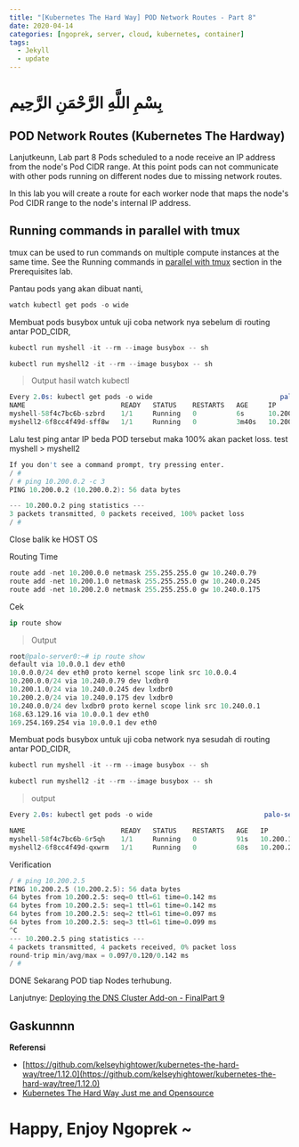 ```yaml
---
title: "[Kubernetes The Hard Way] POD Network Routes - Part 8"
date: 2020-04-14
categories: [ngoprek, server, cloud, kubernetes, container]
tags:
  - Jekyll
  - update
---
```

# بِسْمِ اللَّهِ الرَّحْمَنِ الرَّحِيم
## POD Network Routes (Kubernetes The Hardway)

Lanjutkeunn, Lab part 8
Pods scheduled to a node receive an IP address from the node's Pod CIDR range. At this point pods can not communicate with other pods running on different nodes due to missing network routes.

In this lab you will create a route for each worker node that maps the node's Pod CIDR range to the node's internal IP address.

## Running commands in parallel with tmux
tmux can be used to run commands on multiple compute instances at the same time. See the Running commands in [parallel with tmux](https://blog.amjith.com/synchronize-panes-in-tmux) section in the Prerequisites lab.

Pantau pods yang akan dibuat nanti,
```s
watch kubectl get pods -o wide
```

Membuat pods busybox untuk uji coba network nya sebelum di routing antar POD_CIDR,
```s
kubectl run myshell -it --rm --image busybox -- sh
```
```s
kubectl run myshell2 -it --rm --image busybox -- sh
```
> Output hasil watch kubectl 

```s
Every 2.0s: kubectl get pods -o wide                                palo-server0: Tue Apr 14 02:10:35 2020:18
NAME                        READY   STATUS    RESTARTS   AGE     IP           NODE       NOMINATED NODE   
myshell-58f4c7bc6b-szbrd    1/1     Running   0          6s      10.200.2.4   worker-2   <none>
myshell2-6f8cc4f49d-sff8w   1/1     Running   0          3m40s   10.200.0.2   worker-0   <none>
```

Lalu test ping antar IP beda POD tersebut maka 100% akan packet loss.
test myshell > myshell2
```s
If you don't see a command prompt, try pressing enter.
/ # 
/ # ping 10.200.0.2 -c 3
PING 10.200.0.2 (10.200.0.2): 56 data bytes

--- 10.200.0.2 ping statistics ---
3 packets transmitted, 0 packets received, 100% packet loss
/ # 
```

Close balik ke HOST OS

Routing Time 
```s
route add -net 10.200.0.0 netmask 255.255.255.0 gw 10.240.0.79
route add -net 10.200.1.0 netmask 255.255.255.0 gw 10.240.0.245
route add -net 10.200.2.0 netmask 255.255.255.0 gw 10.240.0.175
```

Cek
```s
ip route show
```
> Output 

```s
root@palo-server0:~# ip route show
default via 10.0.0.1 dev eth0
10.0.0.0/24 dev eth0 proto kernel scope link src 10.0.0.4
10.200.0.0/24 via 10.240.0.79 dev lxdbr0
10.200.1.0/24 via 10.240.0.245 dev lxdbr0
10.200.2.0/24 via 10.240.0.175 dev lxdbr0
10.240.0.0/24 dev lxdbr0 proto kernel scope link src 10.240.0.1
168.63.129.16 via 10.0.0.1 dev eth0
169.254.169.254 via 10.0.0.1 dev eth0
```

Membuat pods busybox untuk uji coba network nya sesudah di routing antar POD_CIDR,
```s
kubectl run myshell -it --rm --image busybox -- sh
```
```s
kubectl run myshell2 -it --rm --image busybox -- sh
```
> output

```s
Every 2.0s: kubectl get pods -o wide                            palo-server0: Tue Apr 14 02:18:44 2020

NAME                        READY   STATUS    RESTARTS   AGE   IP           NODE       NOMINATED NODE 
myshell-58f4c7bc6b-6r5qh    1/1     Running   0          91s   10.200.1.3   worker-1   <none>
myshell2-6f8cc4f49d-qxwrm   1/1     Running   0          68s   10.200.2.5   worker-2   <none>
```

Verification 

```s
/ # ping 10.200.2.5
PING 10.200.2.5 (10.200.2.5): 56 data bytes
64 bytes from 10.200.2.5: seq=0 ttl=61 time=0.142 ms
64 bytes from 10.200.2.5: seq=1 ttl=61 time=0.142 ms
64 bytes from 10.200.2.5: seq=2 ttl=61 time=0.097 ms
64 bytes from 10.200.2.5: seq=3 ttl=61 time=0.099 ms
^C
--- 10.200.2.5 ping statistics ---
4 packets transmitted, 4 packets received, 0% packet loss
round-trip min/avg/max = 0.097/0.120/0.142 ms
/ # 
```


DONE Sekarang POD tiap Nodes terhubung.



Lanjutnye: [Deploying the DNS Cluster Add-on - FinalPart 9](http://ammarun.my.id/ngoprek/server/cloud/kubernetes/container/kubernetes-part9/)

## Gaskunnnn

**Referensi**
* [https://github.com/kelseyhightower/kubernetes-the-hard-way/tree/1.12.0](https://github.com/kelseyhightower/kubernetes-the-hard-way/tree/1.12.0)
* [Kubernetes The Hard Way Just me and Opensource](https://www.youtube.com/watch?v=2bVK-e-GuYI&t=560s)

# Happy,  Enjoy Ngoprek ~
